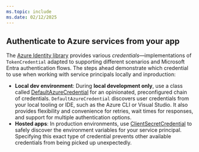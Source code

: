 ```yaml
---
ms.topic: include
ms.date: 02/12/2025
---
```


## Authenticate to Azure services from your app

The [Azure Identity library](/dotnet/api/azure.identity?view=azure-dotnet&preserve-view=true) provides various *credentials*&mdash;implementations of `TokenCredential` adapted to supporting different scenarios and Microsoft Entra authentication flows. The steps ahead demonstrate which credential to use when working with service principals locally and inproduction:

- **Local dev environment**: During **local development only**, use a class called [DefaultAzureCredential](../authentication/credential-chains.md#defaultazurecredential-overview) for an opinionated, preconfigured chain of credentials. `DefaultAzureCredential` discovers user credentials from your local tooling or IDE, such as the Azure CLI or Visual Studio. It also provides flexibility and convenience for retries, wait times for responses, and support for multiple authentication options.
- **Hosted apps**: In production environments, use [ClientSecretCredential](/dotnet/api/azure.identity.ClientSecretCredential?view=azure-dotnet&preserve-view=true) to safely discover the environment variables for your service principal. Specifying this exact type of credential prevents other available credentials from being picked up unexpectedly.
